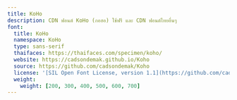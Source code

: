 ```yaml
---
title: KoHo
description: CDN ฟอนต์ KoHo (กอฮอ) ใช้ฟรี และ CDN ฟอนต์ไทยอื่นๆ
font:
  title: KoHo
  namespace: KoHo
  type: sans-serif
  thaifaces: https://thaifaces.com/specimen/koho/
  website: https://cadsondemak.github.io/Koho
  source: https://github.com/cadsondemak/Koho
  license: '[SIL Open Font License, version 1.1](https://github.com/cadsondemak/Koho/blob/master/OFL.txt)'
  weight:
    weight: [200, 300, 400, 500, 600, 700]
---
```


<div></div>
